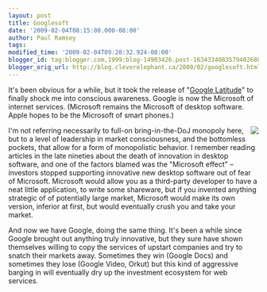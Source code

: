 ```yaml
---
layout: post
title: Googlesoft
date: '2009-02-04T08:15:00.000-08:00'
author: Paul Ramsey
tags: 
modified_time: '2009-02-04T09:20:32.924-08:00'
blogger_id: tag:blogger.com,1999:blog-14903426.post-1634334083579402680
blogger_orig_url: http://blog.cleverelephant.ca/2009/02/googlesoft.html
---
```


It's been obvious for a while, but it took the release of "[Google Latitude](http://apb.directionsmag.com/archives/5357-Google-Latitude-Google-Goes-Mobile-Social.html)" to finally shock me into conscious awareness.  Google is now the Microsoft of internet services.  (Microsoft remains the Microsoft of desktop software. Apple hopes to be the Microsoft of smart phones.)

<img src='http://bsl5.com/blog/wp-content/uploads/2008/01/googlesoft.jpg' style='float:right;border:4px;'/>I'm not referring necessarily to full-on bring-in-the-DoJ monopoly here, but to a level of leadership in market consciousness, and the bottomless pockets, that allow for a form of monopolistic behavior.  I remember reading articles in the late nineties about the death of innovation in desktop software, and one of the factors blamed was the "Microsoft effect" &ndash; investors stopped supporting innovative new desktop software out of fear of Microsoft. Microsoft would allow you as a third-party developer to have a neat little application, to write some shareware, but if you invented anything strategic of of potentially large market, Microsoft would make its own version, inferior at first, but would eventually crush you and take your market.

And now we have Google, doing the same thing.  It's been a while since Google brought out anything truly innovative, but they sure have shown themselves willing to copy the services of upstart companies and try to snatch their markets away.  Sometimes they win (Google Docs) and sometimes they lose (Google Video, Orkut) but this kind of aggressive barging in will eventually dry up the investment ecosystem for web services.

